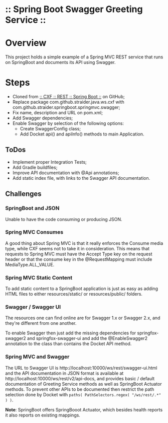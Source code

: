 ﻿:: Spring Boot Swagger Greeting Service ::
==========================================

# Overview

This project holds a simple example of a Spring MVC REST service that runs on SpringBoot and documents its API using Swagger.

# Steps

- Cloned from [:: CXF :: REST :: Spring Boot ::](https://github.com/straider/challenges/tree/master/LearningPath/2017/CXF/REST/SpringBoot) on GitHub;
- Replace package com.github.straider.java.ws.cxf with com.github.straider.springboot.springmvc.swagger;
- Fix name, description and URL on pom.xml;
- Add Swagger dependencies;
- Enable Swagger by selection of the following options:
    - Create SwaggerConfig class;
    - Add Docket api() and apiInfo() methods to main Application.

## ToDos

- Implement proper Integration Tests;
- Add Gradle buildfiles;
- Improve API documentation with @Api annotations;
- Add static index file, with links to the Swagger API documentation.

## Challenges

### SpringBoot and JSON

Unable to have the code consuming or producing JSON.

### Spring MVC Consumes

A good thing about Spring MVC is that it really enforces the Consume media type, while CXF seems not to take it in consideration. This means that requests to Spring MVC must have the Accept Type key on the request header or that the consume key in the @RequestMapping must include MediaType.ALL_VALUE.

### Spring MVC Static Content

To add static content to a SpringBoot application is just as easy as adding HTML files to either resources/static/ or resources/public/ folders.

### Swagger / Swagger UI

The resources one can find online are for Swagger 1.x or Swagger 2.x, and they're different from one another.

To enable Swagger then just add the missing dependencies for springfox-swagger2 and springfox-swagger-ui and add the @EnableSwagger2 annotation to the class than contains the Docket API method.

### Spring MVC and Swagger

The URL to Swagger UI is http://localhost:10000/ws/rest/swagger-ui.html and the API documentation in JSON format is available at http://localhost:10000/ws/rest/v2/api-docs, and provides basic / default documentation of Greeting Service methods as well as SpringBoot Actuator methods. To prevent other APIs to be documented then restrict the path selection done by Docket with ```paths( PathSelectors.regex( "/ws/rest/.*" ) )```.

**Note**: SpringBoot offers SpringBooot Actuator, which besides health reports it also reports on existing mappings.
